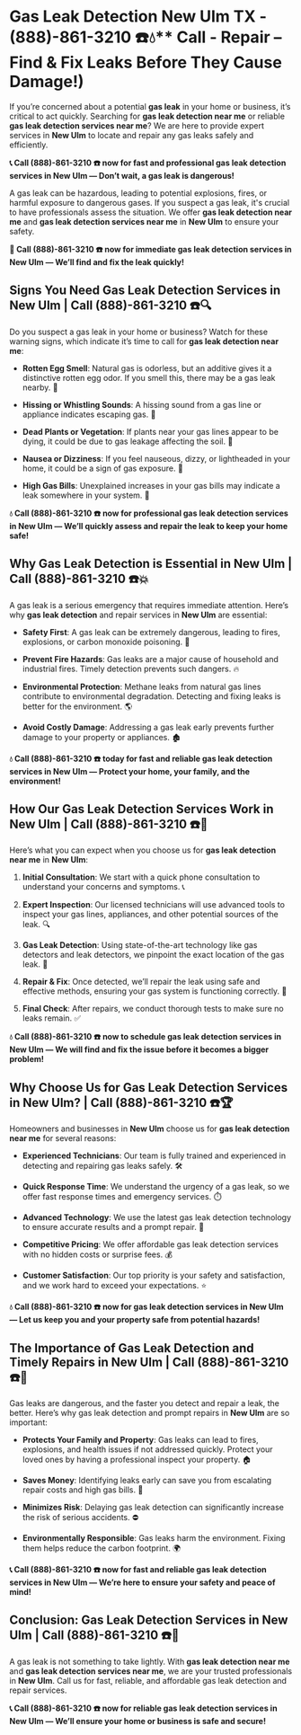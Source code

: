 # Gas Leak Detection New Ulm TX - (888)-861-3210 ☎️💧** Call - Repair – Find & Fix Leaks Before They Cause Damage!)

If you’re concerned about a potential **gas leak** in your home or business, it’s critical to act quickly. Searching for **gas leak detection near me** or reliable **gas leak detection services near me**? We are here to provide expert services in **New Ulm** to locate and repair any gas leaks safely and efficiently.

**📞 Call (888)-861-3210 ☎️ now for fast and professional gas leak detection services in New Ulm — Don’t wait, a gas leak is dangerous!**

A gas leak can be hazardous, leading to potential explosions, fires, or harmful exposure to dangerous gases. If you suspect a gas leak, it's crucial to have professionals assess the situation. We offer **gas leak detection near me** and **gas leak detection services near me** in **New Ulm** to ensure your safety.

**🚨 Call (888)-861-3210 ☎️ now for immediate gas leak detection services in New Ulm — We’ll find and fix the leak quickly!**

## **Signs You Need Gas Leak Detection Services in New Ulm | Call (888)-861-3210 ☎️🔍**

Do you suspect a gas leak in your home or business? Watch for these warning signs, which indicate it’s time to call for **gas leak detection near me**:

- **Rotten Egg Smell**: Natural gas is odorless, but an additive gives it a distinctive rotten egg odor. If you smell this, there may be a gas leak nearby. 💨
- **Hissing or Whistling Sounds**: A hissing sound from a gas line or appliance indicates escaping gas. 📣
- **Dead Plants or Vegetation**: If plants near your gas lines appear to be dying, it could be due to gas leakage affecting the soil. 🌱
- **Nausea or Dizziness**: If you feel nauseous, dizzy, or lightheaded in your home, it could be a sign of gas exposure. 🤢
- **High Gas Bills**: Unexplained increases in your gas bills may indicate a leak somewhere in your system. 💸

**💧 Call (888)-861-3210 ☎️ now for professional gas leak detection services in New Ulm — We’ll quickly assess and repair the leak to keep your home safe!**

## **Why Gas Leak Detection is Essential in New Ulm | Call (888)-861-3210 ☎️💥**

A gas leak is a serious emergency that requires immediate attention. Here’s why **gas leak detection** and repair services in **New Ulm** are essential:

- **Safety First**: A gas leak can be extremely dangerous, leading to fires, explosions, or carbon monoxide poisoning. 🛑
- **Prevent Fire Hazards**: Gas leaks are a major cause of household and industrial fires. Timely detection prevents such dangers. 🔥
- **Environmental Protection**: Methane leaks from natural gas lines contribute to environmental degradation. Detecting and fixing leaks is better for the environment. 🌎
- **Avoid Costly Damage**: Addressing a gas leak early prevents further damage to your property or appliances. 🏚️

**💧 Call (888)-861-3210 ☎️ today for fast and reliable gas leak detection services in New Ulm — Protect your home, your family, and the environment!**

## **How Our Gas Leak Detection Services Work in New Ulm | Call (888)-861-3210 ☎️🔧**

Here’s what you can expect when you choose us for **gas leak detection near me** in **New Ulm**:

1. **Initial Consultation**: We start with a quick phone consultation to understand your concerns and symptoms. 📞
2. **Expert Inspection**: Our licensed technicians will use advanced tools to inspect your gas lines, appliances, and other potential sources of the leak. 🔍
3. **Gas Leak Detection**: Using state-of-the-art technology like gas detectors and leak detectors, we pinpoint the exact location of the gas leak. 🔬
4. **Repair & Fix**: Once detected, we’ll repair the leak using safe and effective methods, ensuring your gas system is functioning correctly. 🔧
5. **Final Check**: After repairs, we conduct thorough tests to make sure no leaks remain. ✅

**💧 Call (888)-861-3210 ☎️ now to schedule gas leak detection services in New Ulm — We will find and fix the issue before it becomes a bigger problem!**

## **Why Choose Us for Gas Leak Detection Services in New Ulm? | Call (888)-861-3210 ☎️🏆**

Homeowners and businesses in **New Ulm** choose us for **gas leak detection near me** for several reasons:

- **Experienced Technicians**: Our team is fully trained and experienced in detecting and repairing gas leaks safely. 🛠️
- **Quick Response Time**: We understand the urgency of a gas leak, so we offer fast response times and emergency services. ⏱️
- **Advanced Technology**: We use the latest gas leak detection technology to ensure accurate results and a prompt repair. 🧪
- **Competitive Pricing**: We offer affordable gas leak detection services with no hidden costs or surprise fees. 💰
- **Customer Satisfaction**: Our top priority is your safety and satisfaction, and we work hard to exceed your expectations. ⭐

**💧 Call (888)-861-3210 ☎️ now for gas leak detection services in New Ulm — Let us keep you and your property safe from potential hazards!**

## **The Importance of Gas Leak Detection and Timely Repairs in New Ulm | Call (888)-861-3210 ☎️🚨**

Gas leaks are dangerous, and the faster you detect and repair a leak, the better. Here’s why gas leak detection and prompt repairs in **New Ulm** are so important:

- **Protects Your Family and Property**: Gas leaks can lead to fires, explosions, and health issues if not addressed quickly. Protect your loved ones by having a professional inspect your property. 🏠
- **Saves Money**: Identifying leaks early can save you from escalating repair costs and high gas bills. 💸
- **Minimizes Risk**: Delaying gas leak detection can significantly increase the risk of serious accidents. ⛔
- **Environmentally Responsible**: Gas leaks harm the environment. Fixing them helps reduce the carbon footprint. 🌍

**📞 Call (888)-861-3210 ☎️ now for fast and reliable gas leak detection services in New Ulm — We’re here to ensure your safety and peace of mind!**

## **Conclusion: Gas Leak Detection Services in New Ulm | Call (888)-861-3210 ☎️💨**

A gas leak is not something to take lightly. With **gas leak detection near me** and **gas leak detection services near me**, we are your trusted professionals in **New Ulm**. Call us for fast, reliable, and affordable gas leak detection and repair services.

**📞 Call (888)-861-3210 ☎️ now for reliable gas leak detection services in New Ulm — We’ll ensure your home or business is safe and secure!**

